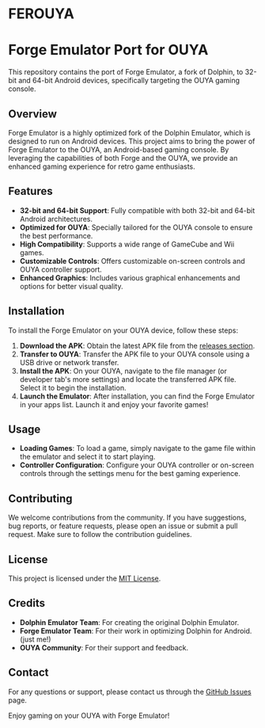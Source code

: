# FEROUYA
# Forge Emulator Port for OUYA

This repository contains the port of Forge Emulator, a fork of Dolphin, to 32-bit and 64-bit Android devices, specifically targeting the OUYA gaming console.

## Overview

Forge Emulator is a highly optimized fork of the Dolphin Emulator, which is designed to run on Android devices. This project aims to bring the power of Forge Emulator to the OUYA, an Android-based gaming console. By leveraging the capabilities of both Forge and the OUYA, we provide an enhanced gaming experience for retro game enthusiasts.

## Features

- **32-bit and 64-bit Support**: Fully compatible with both 32-bit and 64-bit Android architectures.
- **Optimized for OUYA**: Specially tailored for the OUYA console to ensure the best performance.
- **High Compatibility**: Supports a wide range of GameCube and Wii games.
- **Customizable Controls**: Offers customizable on-screen controls and OUYA controller support.
- **Enhanced Graphics**: Includes various graphical enhancements and options for better visual quality.

## Installation

To install the Forge Emulator on your OUYA device, follow these steps:

1. **Download the APK**: Obtain the latest APK file from the [releases section](https://github.com/BOZOAHH/FEROUYA/releases).
2. **Transfer to OUYA**: Transfer the APK file to your OUYA console using a USB drive or network transfer.
3. **Install the APK**: On your OUYA, navigate to the file manager (or developer tab's more settings) and locate the transferred APK file. Select it to begin the installation.
4. **Launch the Emulator**: After installation, you can find the Forge Emulator in your apps list. Launch it and enjoy your favorite games!

## Usage

- **Loading Games**: To load a game, simply navigate to the game file within the emulator and select it to start playing.
- **Controller Configuration**: Configure your OUYA controller or on-screen controls through the settings menu for the best gaming experience.

## Contributing

We welcome contributions from the community. If you have suggestions, bug reports, or feature requests, please open an issue or submit a pull request. Make sure to follow the contribution guidelines.

## License

This project is licensed under the [MIT License](LICENSE).

## Credits

- **Dolphin Emulator Team**: For creating the original Dolphin Emulator.
- **Forge Emulator Team**: For their work in optimizing Dolphin for Android. (just me!)
- **OUYA Community**: For their support and feedback.

## Contact

For any questions or support, please contact us through the [GitHub Issues](https://github.com/yourusername/forge-emulator-ouya/issues) page.

Enjoy gaming on your OUYA with Forge Emulator!

